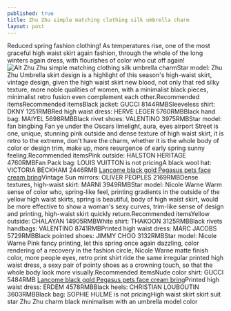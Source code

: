 ```yaml
---
published: true
title: Zhu Zhu simple matching clothing silk umbrella charm
layout: post
---
```

Reduced spring fashion clothing! As temperatures rise, one of the most graceful high waist skirt again fashion, through the whole of the long winters again dress, with flourishes of color who cut off again!![Alt Zhu Zhu simple matching clothing silk umbrella charm](https://c2.staticflickr.com/8/7262/27147516930_1305f828f0_b.jpg)Star model: Zhu Zhu Umbrella skirt design is a highlight of this season\'s high-waist skirt, vintage design, given the high waist skirt new blood, not only that red silky texture, more noble qualities of women, with a minimalist black pieces, minimalist retro fusion even complement each other.Recommended itemsRecommended itemsBlack jacket: GUCCI 8144RMBSleeveless shirt: DKNY 1251RMBRed high waist dress: HERVE LEGER 5760RMBBlack hand bag: MAIYEL 5698RMBBlack rivet shoes: VALENTINO 3975RMBStar model: fan bingbing Fan ye under the Oscars limelight, aura, eyes airport Street is one, unique, stunning pink outside and dense texture of high waist skirt, it is retro to the extreme, don\'t have the charm, whether it is the whole body of color or design trim, make up, more resurgence of early spring sunny feeling.Recommended itemsPink outside: HALSTON HERITAGE 4760RMBFan Pack bag: LOUIS VUITTON is not pricingA black wool hat: VICTORIA BECKHAM 2446RMB [Lancome black gold Pegasus pets face cream bring](http://www.jigcase.com/2016/03/20/lancome-black-gold-pegasus-pets-face-cream-bring-the-delicate-skin-of-luxury-pet/)Vintage Sun mirrors: OLIVER PEOPLES 2169RMBDense textures, high-waist skirt: MARNI 3949RMBStar model: Nicole Warne Warm sense of color who, spring-like feel, printing gradients in the outside of the yellow high waist skirts, spring is beautiful, body of high waist skirt, would be more effective to show a woman\'s sexy curves, trim-like sense of design and printing, high-waist skirt quickly return.Recommended itemsYellow outside: CHALAYAN 14905RMBWhite shirt: THAKOON 3125RMBBlack rivets handbags: VALENTINO 8741RMBPrinted high waist dress: MARC JACOBS 5729RMBBlack pointed shoes: JIMMY CHOO 3132RMBStar model: Nicole Warne Pink fancy printing, let this spring once again dazzling, color rendering of a recovery in the fashion circle, Nicole Warne matte finish color, more people eyes, retro print shirt ride the same irregular printed high waist dress, a sexy pair of pointy shoes as a crowning touch, so that the whole body look more visually.Recommended itemsNude color shirt: GUCCI 5484RMB [Lancome black gold Pegasus pets face cream bring](http://www.jigcase.com/2016/03/20/lancome-black-gold-pegasus-pets-face-cream-bring-the-delicate-skin-of-luxury-pet/)Printed high waist dress: ERDEM 4578RMBBlack heels: CHRISTIAN LOUBOUTIN 3603RMBBlack bag: SOPHIE HULME is not pricingHigh waist skirt skirt suit star Zhu Zhu charm black minimalism with an umbrella model color